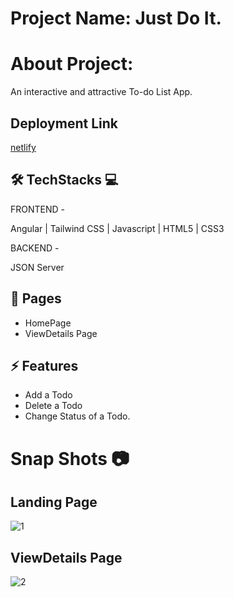 
# Project Name: Just Do It.

# About Project:

An interactive and attractive To-do List App.

##

## Deployment Link

[netlify](https://just-do-it-eta.vercel.app/)

## 🛠 TechStacks 💻

FRONTEND -

Angular  | Tailwind CSS  | Javascript | HTML5 | CSS3

BACKEND -

 JSON Server

## 📄 Pages

- HomePage
- ViewDetails Page

## ⚡ Features

- Add a Todo
- Delete a Todo
- Change Status of a Todo.

# Snap Shots 📷
## Landing Page
![1](https://github.com/shatrukumar47/Just-Do-It/assets/123942835/94eff301-d1fa-4a51-953e-a226b19e0328)

## ViewDetails Page
![2](https://github.com/shatrukumar47/Just-Do-It/assets/123942835/07965b52-ece2-407d-a6f0-1f693ec314bd)





